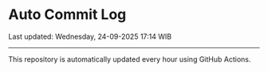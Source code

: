 # Auto Commit Log

Last updated: Wednesday, 24-09-2025 17:14 WIB

---

This repository is automatically updated every hour using GitHub Actions.

